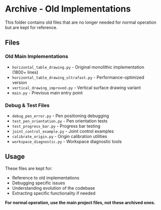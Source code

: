 # Archive - Old Implementations

This folder contains old files that are no longer needed for normal operation but are kept for reference.

## Files

### Old Main Implementations
- `horizontal_table_drawing.py` - Original monolithic implementation (1800+ lines)
- `horizontal_table_drawing_ultrafast.py` - Performance-optimized version
- `vertical_drawing_improved.py` - Vertical surface drawing variant
- `main.py` - Previous main entry point

### Debug & Test Files
- `debug_pen_error.py` - Pen positioning debugging
- `test_pen_orientation.py` - Pen orientation tests
- `test_progress_bar.py` - Progress bar testing
- `joint_control_example.py` - Joint control examples
- `calibrate_origin.py` - Origin calibration utilities
- `workspace_diagnostic.py` - Workspace diagnostic tools

## Usage

These files are kept for:
- Reference to old implementations
- Debugging specific issues
- Understanding evolution of the codebase
- Extracting specific functionality if needed

**For normal operation, use the main project files, not these archived ones.**
